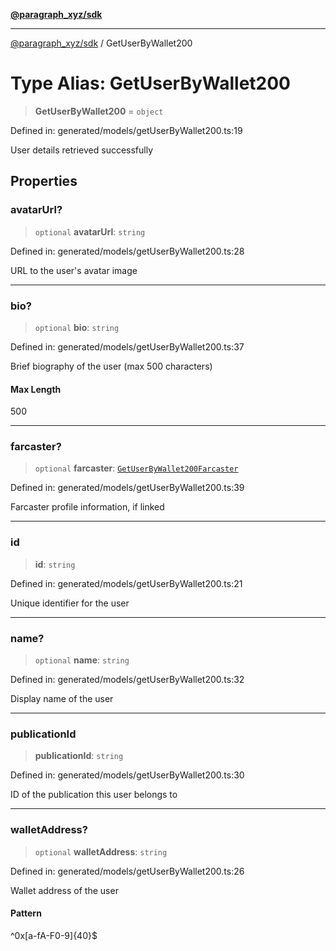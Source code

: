 [**@paragraph_xyz/sdk**](../README.md)

***

[@paragraph_xyz/sdk](../README.md) / GetUserByWallet200

# Type Alias: GetUserByWallet200

> **GetUserByWallet200** = `object`

Defined in: generated/models/getUserByWallet200.ts:19

User details retrieved successfully

## Properties

### avatarUrl?

> `optional` **avatarUrl**: `string`

Defined in: generated/models/getUserByWallet200.ts:28

URL to the user's avatar image

***

### bio?

> `optional` **bio**: `string`

Defined in: generated/models/getUserByWallet200.ts:37

Brief biography of the user (max 500 characters)

#### Max Length

500

***

### farcaster?

> `optional` **farcaster**: [`GetUserByWallet200Farcaster`](GetUserByWallet200Farcaster.md)

Defined in: generated/models/getUserByWallet200.ts:39

Farcaster profile information, if linked

***

### id

> **id**: `string`

Defined in: generated/models/getUserByWallet200.ts:21

Unique identifier for the user

***

### name?

> `optional` **name**: `string`

Defined in: generated/models/getUserByWallet200.ts:32

Display name of the user

***

### publicationId

> **publicationId**: `string`

Defined in: generated/models/getUserByWallet200.ts:30

ID of the publication this user belongs to

***

### walletAddress?

> `optional` **walletAddress**: `string`

Defined in: generated/models/getUserByWallet200.ts:26

Wallet address of the user

#### Pattern

^0x[a-fA-F0-9]{40}$
